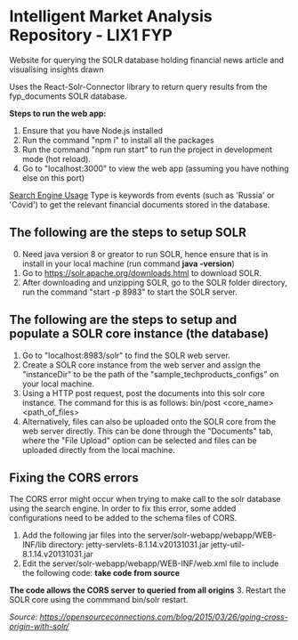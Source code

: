 # Intelligent Market Analysis Repository - LIX1 FYP

Website for querying the SOLR database holding financial news article and visualising insights drawn

Uses the React-Solr-Connector library to return query results from the fyp_documents SOLR database. 

**Steps to run the web app:**

1. Ensure that you have Node.js installed
2. Run the command "npm i" to install all the packages
3. Run the command "npm run start" to run the project in development mode (hot reload).
4. Go to "localhost:3000" to view the web app (assuming you have nothing else on this port) 

<ins>Search Engine Usage</ins>
Type is keywords from events (such as 'Russia' or 'Covid') to get the relevant financial documents stored in the database. 

## The following are the steps to setup SOLR
0. Need java version 8 or greator to run SOLR, hence ensure that is in install in your local machine (run command <b>java -version</b>)
1. Go to https://solr.apache.org/downloads.html to download SOLR.
2. After downloading and unzipping SOLR, go to the SOLR folder directory, run the command "start -p 8983" to start the SOLR server. 

## The following are the steps to setup and populate a SOLR core instance (the database)
1. Go to "localhost:8983/solr" to find the SOLR web server.
2. Create a SOLR core instance from the web server and assign the "instanceDir" to be the path of the "sample_techproducts_configs" on your local machine.
3. Using a HTTP post request, post the documents into this solr core instance. The command for this is as follows: 
    bin/post <core_name> <path_of_files>
4. Alternatively, files can also be uploaded onto the SOLR core from the web server directly. This can be done through the "Documents" tab, where the "File Upload" option can be selected and files can be uploaded directly from the local machine. 

## Fixing the CORS errors
The CORS error might occur when trying to make call to the solr database using the search engine. 
In order to fix this error, some added configurations need to be added to the schema files of CORS.
1. Add the following jar files into the server/solr-webapp/webapp/WEB-INF/lib directory:
    jetty-servlets-8.1.14.v20131031.jar
    jetty-util-8.1.14.v20131031.jar
2. Edit the server/solr-webapp/webapp/WEB-INF/web.xml file to include the following code: **take code from source** 

**The code allows the CORS server to queried from all origins**
3. Restart the SOLR core using the commmand bin/solr restart.

*Source: https://opensourceconnections.com/blog/2015/03/26/going-cross-origin-with-solr/* 
